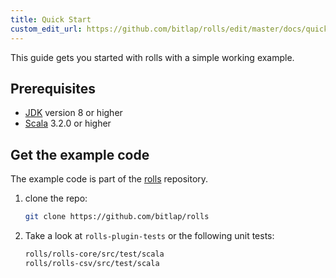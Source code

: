 ```yaml
---
title: Quick Start
custom_edit_url: https://github.com/bitlap/rolls/edit/master/docs/quickstart.md
---
```


This guide gets you started with rolls with a simple working example.

## Prerequisites

* [JDK](https://jdk.java.net) version 8 or higher
* [Scala](https://www.scala-lang.org/) 3.2.0 or higher

## Get the example code

The example code is part of the [rolls](https://github.com/bitlap/rolls) repository.

1. clone the repo:
   ```bash
   git clone https://github.com/bitlap/rolls
   ```

2. Take a look at `rolls-plugin-tests` or the following unit tests:
   ```bash
   rolls/rolls-core/src/test/scala
   rolls/rolls-csv/src/test/scala
   ```